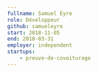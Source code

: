 ```yaml
---
fullname: Samuel Eyre 
role: Développeur
github: samueleyre 
start: 2018-11-05 
end: 2018-03-31
employer: independent
startups:
    - preuve-de-covoiturage
---
```


